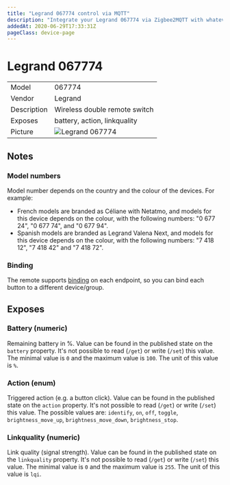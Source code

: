 ```yaml
---
title: "Legrand 067774 control via MQTT"
description: "Integrate your Legrand 067774 via Zigbee2MQTT with whatever smart home infrastructure you are using without the vendors bridge or gateway."
addedAt: 2020-06-29T17:33:31Z
pageClass: device-page
---
```


<!-- !!!! -->
<!-- ATTENTION: This file is auto-generated through docgen! -->
<!-- You can only edit the "Notes"-Section between the two comment lines "Notes BEGIN" and "Notes END". -->
<!-- Do not use h1 or h2 heading within "## Notes"-Section. -->
<!-- !!!! -->

# Legrand 067774

|     |     |
|-----|-----|
| Model | 067774  |
| Vendor  | Legrand  |
| Description | Wireless double remote switch |
| Exposes | battery, action, linkquality |
| Picture | ![Legrand 067774](https://www.zigbee2mqtt.io/images/devices/067774.jpg) |


<!-- Notes BEGIN: You can edit here. Add "## Notes" headline if not already present. -->
## Notes

### Model numbers
Model number depends on the country and the colour of the devices. For example:
- French models are branded as Céliane with Netatmo, and models for this device depends on the colour, with the following numbers: "0 677 24", "0 677 74", and "0 677 94".
- Spanish models are branded as Legrand Valena Next, and models for this device depends on the colour, with the following numbers: "7 418 12", "7 418 42" and "7 418 72".

### Binding
The remote supports [binding](../guide/usage/binding.md) on each endpoint, so you can bind each button to a different device/group.

<!-- Notes END: Do not edit below this line -->


## Exposes

### Battery (numeric)
Remaining battery in %.
Value can be found in the published state on the `battery` property.
It's not possible to read (`/get`) or write (`/set`) this value.
The minimal value is `0` and the maximum value is `100`.
The unit of this value is `%`.

### Action (enum)
Triggered action (e.g. a button click).
Value can be found in the published state on the `action` property.
It's not possible to read (`/get`) or write (`/set`) this value.
The possible values are: `identify`, `on`, `off`, `toggle`, `brightness_move_up`, `brightness_move_down`, `brightness_stop`.

### Linkquality (numeric)
Link quality (signal strength).
Value can be found in the published state on the `linkquality` property.
It's not possible to read (`/get`) or write (`/set`) this value.
The minimal value is `0` and the maximum value is `255`.
The unit of this value is `lqi`.

